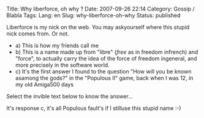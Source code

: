Title: Why liberforce, oh why ?
Date: 2007-09-26 22:14
Category: Gossip / Blabla
Tags:
Lang: en
Slug: why-liberforce-oh-why
Status: published

<div class="\"contenuArticle\"">

Liberforce is my nick on the web. You may askyourself where this stupid nick comes from. Or not.  
-   a\) This is how my friends call me
-   b\) This is a name made up from "libre" (*free* as in freedom infrench) and "force", to actually carry the idea of the force of freedom ingeneral, and more precisely in the software world.
-   c\) It's the first answer I found to the question "How will you be known asamong the gods?" in the "Populous II" game, back when I was 12, in my old Amiga500 days

Select the invible text below to know the answer...  
  
<div class="\"hitencart\"">

It's response c, it's all Populous fault's if I stilluse this stupid name :-)

</div>

</div>
